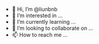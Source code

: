 - 👋 Hi, I’m @liunbnb
- 👀 I’m interested in ...
- 🌱 I’m currently learning ...
- 💞️ I’m looking to collaborate on ...
- 📫 How to reach me ...

<!---
liunbnb/liunbnb is a ✨ special ✨ repository because its `README.md` (this file) appears on your GitHub profile.
You can click the Preview link to take a look at your changes.
--->
